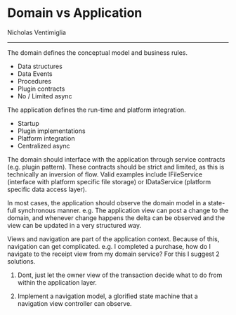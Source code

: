 # Domain vs Application
Nicholas Ventimiglia
___

The domain defines the conceptual model and business rules. 
- Data structures
- Data Events
- Procedures
- Plugin contracts
- No / Limited async

The application defines the run-time and platform integration.
- Startup
- Plugin implementations
- Platform integration
- Centralized async


The domain should interface with the application through service contracts (e.g. plugin pattern). These contracts should be strict and limited, as this is technically an inversion of flow. Valid examples include IFileService (interface with platform specific file storage) or IDataService (platform specific data access layer).

In most cases, the application should observe the domain model in a state-full synchronous manner. e.g. The application view can post a change to the domain, and whenever change happens the delta can be observed and the view can be updated in a very structured way.

Views and navigation are part of the application context. Because of this, navigation can get complicated. e.g. I completed a purchase, how do I navigate to the receipt view from my domain service? For this I suggest 2 solutions. 

1) Dont, just let the owner view of the transaction decide what to do from within the application layer. 

2) Implement a navigation model, a glorified state machine that a navigation view controller can observe.